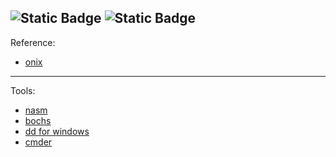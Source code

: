 ![Static Badge](https://img.shields.io/badge/license-N%2FA-red)
![Static Badge](https://img.shields.io/badge/Windows-True-purple)
---
Reference:

+ [onix](https://github.com/StevenBaby/onix)
---

Tools:
+ [nasm](https://www.nasm.us/)
+ [bochs](https://github.com/bochs-emu/Bochs/)
+ [dd for windows](http://www.chrysocome.net/dd)
+ [cmder](https://cmder.app/)